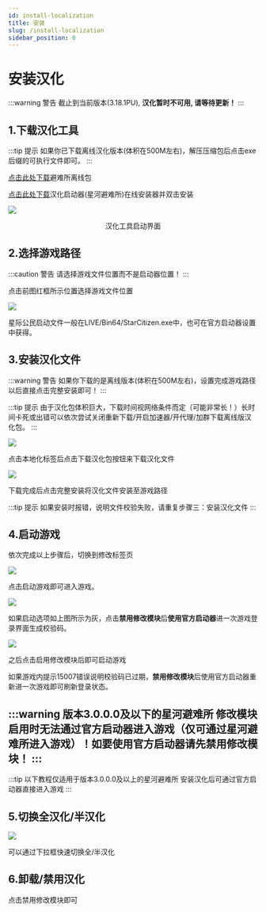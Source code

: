 ```yaml
---
id: install-localization
title: 安装
slug: /install-localization
sidebar_position: 0
---
```

# 安装汉化

:::warning 警告
截止到当前版本(3.18.1PU), **汉化暂时不可用, 请等待更新！**
:::

## 1.下载汉化工具

:::tip 提示
如果你已下载离线汉化版本(体积在500M左右)，解压压缩包后点击exe后缀的可执行文件即可。
:::

[点击此处下载](https://pan.baidu.com/s/1oqFhJINU_tkgLb__XJSgLg?pwd=kira)避难所离线包

<!--[点击此处下载](https://pan.baidu.com/s/11-VofW__GiJbtrGxcmUVDQ?pwd=kira)避难所离线包镖局版 -->

[点击此处下载](https://image.biaoju.site/starcitizen/app/StarRefuge.0.1.msi)汉化启动器(星河避难所)在线安装器并双击安装

![](img/汉化启动界面.jpg)

<center>汉化工具启动界面</center>

## 2.选择游戏路径
:::caution 警告
请选择游戏文件位置而不是启动器位置！
:::

点击前图红框所示位置选择游戏文件位置

![](img/选择游戏位置.jpg)

星际公民启动文件一般在LIVE/Bin64/StarCitizen.exe中，也可在官方启动器设置中获得。

## 3.安装汉化文件

:::warning 警告
如果你下载的是离线版本(体积在500M左右)，设置完成游戏路径以后直接点击完整安装即可！
:::

:::tip 提示
由于汉化包体积巨大，下载时间视网络条件而定（可能非常长！）长时间卡死或出错可以依次尝试关闭重新下载/开启加速器/开代理/加群下载离线版汉化包。
:::

![](img/安装汉化文件.jpg)

点击本地化标签后点击下载汉化包按钮来下载汉化文件

![](img/下载完成.jpg)

下载完成后点击完整安装将汉化文件安装至游戏路径

:::tip 提示
如果安装时报错，说明文件校验失败，请重复步骤三：安装汉化文件
:::

## 4.启动游戏

依次完成以上步骤后，切换到修改标签页

![](img/启动游戏.jpg)

点击启动游戏即可进入游戏。

![](img/禁用修改模块.jpg)

如果启动选项如上图所示为灰，点击**禁用修改模块**后**使用官方启动器**进一次游戏登录界面生成校验码。

![](img/启用修改模块.jpg)

之后点击启用修改模块后即可启动游戏

如果游戏内提示15007错误说明校验码已过期，**禁用修改模块**后使用官方启动器重新进一次游戏即可刷新登录状态。

:::warning 版本3.0.0.0及以下的星河避难所
修改模块启用时无法通过官方启动器进入游戏（仅可通过星河避难所进入游戏）！如要使用官方启动器请先禁用修改模块！
:::
---
:::tip 以下教程仅适用于版本3.0.0.0及以上的星河避难所
安装汉化后可通过官方启动器直接进入游戏
:::

## 5.切换全汉化/半汉化
![](img/切换汉化.png)

可以通过下拉框快速切换全/半汉化

## 6.卸载/禁用汉化

点击禁用修改模块即可